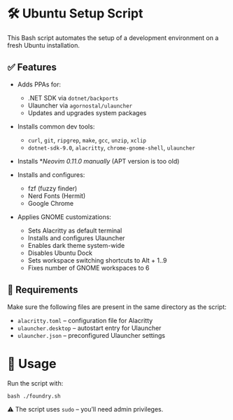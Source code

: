 # 🛠️ Ubuntu Setup Script

This Bash script automates the setup of a development environment on a fresh Ubuntu installation.

## ✅ Features

- Adds PPAs for:
  - .NET SDK via `dotnet/backports`
  - Ulauncher via `agornostal/ulauncher`
  - Updates and upgrades system packages

- Installs common dev tools:
  - `curl`, `git`, `ripgrep`, `make`, `gcc`, `unzip`, `xclip`
  - `dotnet-sdk-9.0`, `alacritty`, `chrome-gnome-shell`, `ulauncher`

- Installs **Neovim 0.11.0 manually* (APT version is too old)

- Installs and configures:
  - fzf (fuzzy finder)
  - Nerd Fonts (Hermit)
  - Google Chrome

- Applies GNOME customizations:
  - Sets Alacritty as default terminal
  - Installs and configures Ulauncher
  - Enables dark theme system-wide
  - Disables Ubuntu Dock
  - Sets workspace switching shortcuts to Alt + 1..9
  - Fixes number of GNOME workspaces to 6

## 📁 Requirements

Make sure the following files are present in the same directory as the script:
  - `alacritty.toml` – configuration file for Alacritty
  - `ulauncher.desktop` – autostart entry for Ulauncher
  - `ulauncher.json` – preconfigured Ulauncher settings

# 🧪 Usage

Run the script with:
```
bash ./foundry.sh
```

⚠️ The script uses `sudo` – you’ll need admin privileges.

